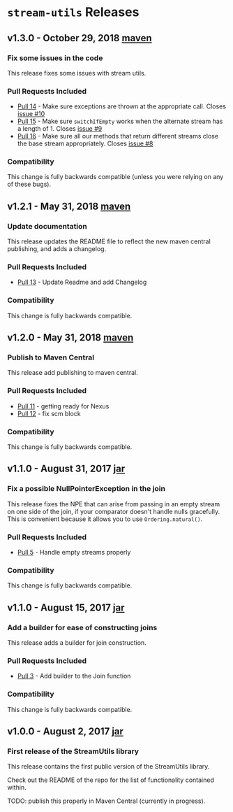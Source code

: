 # `stream-utils` Releases

## v1.3.0 - October 29, 2018 [maven](http://repo2.maven.org/maven2/com/conductor/stream-utils/1.3.0/) 

### Fix some issues in the code
This release fixes some issues with stream utils.

### Pull Requests Included
- [Pull 14](https://github.com/Conductor/stream-utils/pull/14) - Make sure exceptions are thrown at the appropriate call. Closes [issue #10](https://github.com/Conductor/stream-utils/issues/10)
- [Pull 15](https://github.com/Conductor/stream-utils/pull/15) - Make sure `switchIfEmpty` works when the alternate stream has a length of 1. Closes [issue #9](https://github.com/Conductor/stream-utils/issues/9)
- [Pull 16](https://github.com/Conductor/stream-utils/pull/16) - Make sure all our methods that return different streams close the base stream appropriately. Closes [issue #8](https://github.com/Conductor/stream-utils/issues/8)

### Compatibility
This change is fully backwards compatible (unless you were relying on any of these bugs).


## v1.2.1 - May 31, 2018 [maven](http://repo2.maven.org/maven2/com/conductor/stream-utils/1.2.1/) 

### Update documentation
This release updates the README file to reflect the new maven central publishing, and adds a changelog. 

### Pull Requests Included
- [Pull 13](https://github.com/Conductor/stream-utils/pull/13) - Update Readme and add Changelog

### Compatibility
This change is fully backwards compatible.  


## v1.2.0 - May 31, 2018 [maven](http://repo2.maven.org/maven2/com/conductor/stream-utils/1.2.0/) 

### Publish to Maven Central
This release add publishing to maven central. 

### Pull Requests Included
- [Pull 11](https://github.com/Conductor/stream-utils/pull/11) - getting ready for Nexus
- [Pull 12](https://github.com/Conductor/stream-utils/pull/12) - fix scm block

### Compatibility
This change is fully backwards compatible.  


## v1.1.0 - August 31, 2017 [jar](https://github.com/Conductor/stream-utils/releases/download/v1.1.0/stream-utils-1.1.0.jar) 

### Fix a possible NullPointerException in the join
This release fixes the NPE that can arise from passing in an empty stream on one side of the join, if your comparator doesn't handle nulls gracefully. This is convenient because it allows you to use `Ordering.natural()`. 

### Pull Requests Included
- [Pull 5](https://github.com/Conductor/stream-utils/pull/5) - Handle empty streams properly

### Compatibility
This change is fully backwards compatible.    


## v1.1.0 - August 15, 2017 [jar](https://github.com/Conductor/stream-utils/releases/download/v1.1.0/stream-utils-1.1.0.jar) 

### Add a builder for ease of constructing joins
 
This release adds a builder for join construction. 

### Pull Requests Included
- [Pull 3](https://github.com/Conductor/stream-utils/pull/3) - Add builder to the Join function 

### Compatibility
This change is fully backwards compatible.  


## v1.0.0 - August 2, 2017 [jar](https://github.com/Conductor/stream-utils/releases/download/v1.0.0/stream-utils-1.0.0.jar) 

### First release of the StreamUtils library
 
This release contains the first public version of the StreamUtils library.

Check out the README of the repo for the list of functionality contained within. 

TODO: publish this properly in Maven Central (currently in progress).
